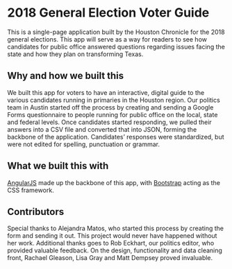 # 2018 General Election Voter Guide
This is a single-page application built by the Houston Chronicle for the 2018 general elections. This app will serve as a way for readers to see how candidates for public office answered questions regarding issues facing the state and how they plan on transforming Texas.
## Why and how we built this
We built this app for voters to have an interactive, digital guide to the various candidates running in primaries in the Houston region. Our politics team in Austin started off the process by creating and sending a Google Forms questionnaire to people running for public office on the local, state and federal levels. Once candidates started responding, we pulled their answers into a CSV file and converted that into JSON, forming the backbone of the application.
Candidates’ responses were standardized, but were not edited for spelling, punctuation or grammar.
## What we built this with
[AngularJS](https://angularjs.org/) made up the backbone of this app, with [Bootstrap](https://getbootstrap.com/) acting as the CSS framework.
## Contributors
Special thanks to Alejandra Matos, who started this process by creating the form and sending it out. This project would never have happened without her work.  Additional thanks goes to Rob Eckhart, our politics editor, who provided valuable feedback. On the design, functionality and data cleaning front, Rachael Gleason, Lisa Gray and Matt Dempsey proved invaluable.